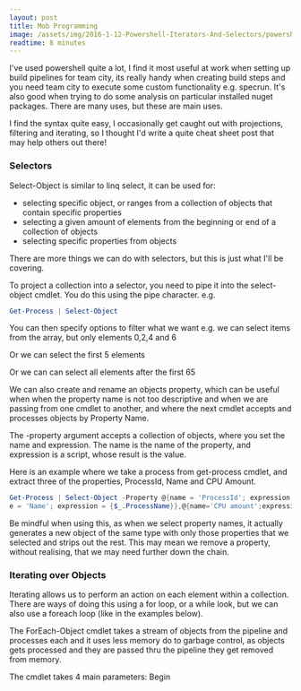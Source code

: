 ```yaml
---
layout: post
title: Mob Programming
image: /assets/img/2016-1-12-Powershell-Iterators-And-Selectors/powershell.jpg
readtime: 8 minutes
---
```


I've used powershell quite a lot, I find it most useful at work when setting up build pipelines for team city, its really handy when creating build steps and you need team city to execute some custom functionality e.g. specrun. It's also good when trying to do some analysis on particular installed nuget packages. There are many uses, but these are main uses.


I find the syntax quite easy, I occasionally get caught out with projections, filtering and iterating, so I thought I'd write a quite cheat sheet post that may help others out there!


### Selectors

Select-Object is similar to linq select, it can be used for: 

- selecting specific object, or ranges from a collection of objects that contain specific properties
- selecting a given amount of elements from the beginning or end of a collection of objects
- selecting specific properties from objects

There are more things we can do with selectors, but this is just what I'll be covering.

To project a collection into a selector, you need to pipe it into the select-object cmdlet. You do this using the pipe character. e.g.

```powershell
Get-Process | Select-Object
```

You can then specify options to filter what we want e.g. we can select items from the array, but only elements 0,2,4 and 6


Or we can select the first 5 elements



Or we can can select all elements after the first 65



We can also create and rename an objects property, which can be useful when when the property name is not too descriptive and when we are passing from one cmdlet to another, and where the next cmdlet accepts and processes objects by Property Name.


The -property argument accepts a collection of objects, where you set the name and expression. The name is the name of the property, and expression is a script, whose result is the value.


Here is an example where we take a process from get-process cmdlet, and extract three of the properties, ProcessId, Name and CPU Amount.


```powershell
Get-Process | Select-Object -Property @{name = 'ProcessId'; expression = {$_.id}},@{nam
e = 'Name'; expression = {$_.ProcessName}},@{name='CPU amount';expression = {$_.CPU }} -First 5
```


Be mindful when using this, as when we select property names, it actually generates a new object of the same type with only those properties that we selected and strips out the rest. This may mean we remove a property, without realising, that we may need further down the chain.


### Iterating over Objects

Iterating allows us to perform an action on each element within a collection. There are ways of doing this using a for loop, or a while look, but we can also use a foreach loop (like in the examples below).


The ForEach-Object cmdlet takes a stream of objects from the pipeline and processes each and it uses less memory do to garbage control, as objects gets processed and they are passed thru the pipeline they get removed from memory.



The cmdlet takes 4 main parameters:
Begin <Script block> executed before processing all objects 
Process <Script block> executed per each object being processed 
End <Script block > to be executed after all objects have been processing all objects. 

To skip to the next object to be process in ForEach-Object the keyword Continue is used.
For exiting the loop inside of a ForEach-Object the break keyword is used.
